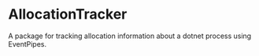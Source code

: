 # AllocationTracker
A package for tracking allocation information about a dotnet process using EventPipes.
